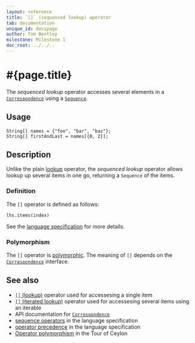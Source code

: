 ```yaml
---
layout: reference
title: `[]` (sequenced lookup) operator
tab: documentation
unique_id: docspage
author: Tom Bentley
milestone: Milestone 1
doc_root: ../../..
---
```


# #{page.title}

The *sequenced lookup* operator accesses several elements in a 
[`Correspondence`](#{page.doc_root}/api/ceylon/language/interface_Correspondence.html) 
using a 
[`Sequence`](#{page.doc_root}/api/ceylon/language/interface_Sequence.html).

## Usage 

    String[] names = {"foo", "bar", "baz"};
    String[] firstAndLast = names[{0, 2}];

## Description

Unlike the plain [lookup](../lookup) operator, the *sequenced lookup* operator
allows lookup up several items in one go, returning a `Sequence` of the items.

### Definition

The `[]` operator is defined as follows:

    lhs.items(index)

See the [language specification](#{page.doc_root}/#{site.urls.spec_relative}#listmap) for 
more details.

### Polymorphism

The `[]` operator is [polymorphic](#{page.doc_root}/reference/operator/operator-polymorphism). 
The meaning of `[]` depends on the 
[`Correspondence`](#{page.doc_root}/api/ceylon/language/interface_Correspondence.html) 
interface.

## See also

* [`[]` (lookup)](../lookup) operator used for accessesing a single item
* [`[]` (iterated lookup)](../iterated-lookup) operator used for accessesing several items using an iterable
* API documentation for [`Correspondence`](#{page.doc_root}/api/ceylon/language/interface_Correspondence.html)
* [sequence operators](#{page.doc_root}/#{site.urls.spec_relative}#listmap) in the 
  language specification
* [operator precedence](#{page.doc_root}/#{site.urls.spec_relative}#operatorprecedence) in the 
  language specification
* [Operator polymorphism](#{page.doc_root}/tour/language-module/#operator_polymorphism) 
  in the Tour of Ceylon

